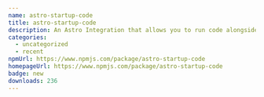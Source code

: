 ```yaml
---
name: astro-startup-code
title: astro-startup-code
description: An Astro Integration that allows you to run code alongside a NodeJS deployment.
categories:
  - uncategorized
  - recent
npmUrl: https://www.npmjs.com/package/astro-startup-code
homepageUrl: https://www.npmjs.com/package/astro-startup-code
badge: new
downloads: 236
---
```

